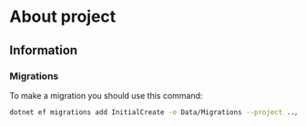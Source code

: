 ﻿# About project

## Information

### Migrations

To make a migration you should use this command:
```sh
dotnet ef migrations add InitialCreate -o Data/Migrations --project ../People.Infrastructure
```